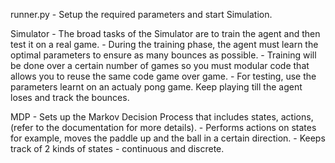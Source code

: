 runner.py
	- Setup the required parameters and start Simulation.

Simulator
	- The broad tasks of the Simulator are to train the agent and then test it on a real game.
	- During the training phase, the agent must learn the optimal parameters to ensure as many bounces as possible.
	- Training will be done over a certain number of games so you must modular code that allows you to reuse the same code game over game.
	- For testing, use the parameters learnt on an actualy pong game. Keep playing till the agent loses and track the bounces.

MDP
	- Sets up the Markov Decision Process that includes states, actions, (refer to the documentation for more details).
	- Performs actions on states for example, moves the paddle up and the ball in a certain direction.
	- Keeps track of 2 kinds of states - continuous and discrete.
